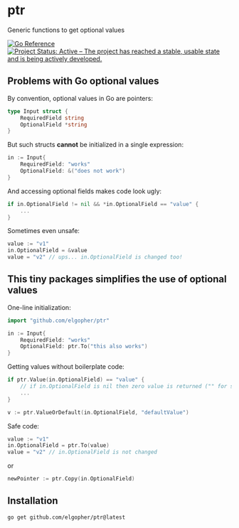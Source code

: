 # ptr
Generic functions to get optional values

[![Go Reference](https://pkg.go.dev/badge/github.com/elgopher/ptr.svg)](https://pkg.go.dev/github.com/elgopher/ptr)
[![Project Status: Active – The project has reached a stable, usable state and is being actively developed.](https://www.repostatus.org/badges/latest/active.svg)](https://www.repostatus.org/#active)

## Problems with Go optional values

By convention, optional values in Go are pointers:

```go 
type Input struct {
	RequiredField string
	OptionalField *string
}
```

But such structs **cannot** be initialized in a single expression:

```go
in := Input{
	RequiredField: "works"
	OptionalField: &("does not work")
}
```

And accessing optional fields makes code look ugly:

```go
if in.OptionalField != nil && *in.OptionalField == "value" {
    ...    	
}
```

Sometimes even unsafe:

```go
value := "v1"
in.OptionalField = &value
value = "v2" // ups... in.OptionalField is changed too! 
```


## This tiny packages simplifies the use of optional values

One-line initialization:

```go
import "github.com/elgopher/ptr"

in := Input{
	RequiredField: "works"
	OptionalField: ptr.To("this also works")
}
```

Getting values without boilerplate code:

```go
if ptr.Value(in.OptionalField) == "value" {
	// if in.OptionalField is nil then zero value is returned ("" for string)
    ...    	
}
```

```go
v := ptr.ValueOrDefault(in.OptionalField, "defaultValue")
```

Safe code:

```go
value := "v1"
in.OptionalField = ptr.To(value)
value = "v2" // in.OptionalField is not changed
```

or

```go
newPointer := ptr.Copy(in.OptionalField)
```

## Installation

```shell
go get github.com/elgopher/ptr@latest
```